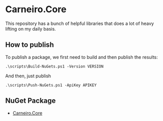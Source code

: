 # Carneiro.Core

This repository has a bunch of helpful libraries that does a lot of heavy lifting on my daily basis.

## How to publish

To publish a package, we first need to build and then publish the results:

```pwsh
.\scripts\Build-NuGets.ps1 -Version VERSION
```

And then, just publish

```pwsh
.\scripts\Push-NuGets.ps1 -ApiKey APIKEY
```

## NuGet Package

- [Carneiro.Core](https://www.nuget.org/packages?q=Carneiro.Core)
